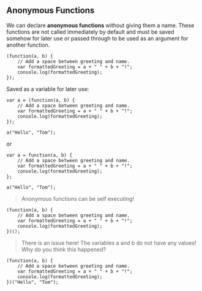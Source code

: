 <section class="module-section" name="Anonymous Functions">&nbsp;</section>

## Anonymous Functions

We can declare **anonymous functions** without giving them a name. These functions are not called immediately by default and must be saved somehow for later use or passed through to be used as an argument for another function.

    (function(a, b) {
    	// Add a space between greeting and name.
    	var formattedGreeting = a + " " + b + "!";
    	console.log(formattedGreeting);
    });

Saved as a variable for later use:

    var a = (function(a, b) {
    	// Add a space between greeting and name.
    	var formattedGreeting = a + " " + b + "!";
    	console.log(formattedGreeting);
    });

    a("Hello", "Tom");

or

    var a = function(a, b) {
    	// Add a space between greeting and name.
    	var formattedGreeting = a + " " + b + "!";
    	console.log(formattedGreeting);
    };

    a("Hello", "Tom");

> Anonymous functions can be self executing!

    (function(a, b) {
    	// Add a space between greeting and name.
    	var formattedGreeting = a + " " + b + "!";
    	console.log(formattedGreeting);
    })();

> There is an issue here! The variables a and b do not have any values! Why do you think this happened?

    (function(a, b) {
    	// Add a space between greeting and name.
    	var formattedGreeting = a + " " + b + "!";
    	console.log(formattedGreeting);
    })("Hello", "Tom");

